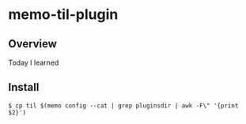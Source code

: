# memo-til-plugin

## Overview
Today I learned

## Install
```
$ cp til $(memo config --cat | grep pluginsdir | awk -F\" '{print $2}')
```
